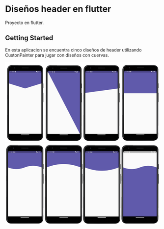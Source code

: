 # Diseños header en flutter

Proyecto en flutter.

## Getting Started

En esta aplicacion se encuentra cinco diseños de header utilizando CustonPainter para jugar con diseños con cuervas.



<picture>
  <img src="https://raw.githubusercontent.com/ricardonajargonzalez/disenos_app/master/lib/assets/c1.png">
</picture>
<picture>
   <img src="https://raw.githubusercontent.com/ricardonajargonzalez/disenos_app/master/lib/assets/c2.png">
</picture> 
